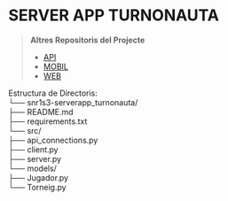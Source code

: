 # SERVER APP TURNONAUTA

> **Altres Repositoris del Projecte**
>- [API](https://github.com/Snr1s3/TurnoNauta_FastAPI.git)
>- [MOBIL](https://github.com/Snr1s3/Turnonauta.git)
>- [WEB](https://github.com/EdwindanielTIC/web_TurnoNauta.git)


Estructura de Directoris:     
└── snr1s3-serverapp_turnonauta/           
    ├── README.md     
    ├── requirements.txt        
    └── src/      
        ├── api_connections.py      
        ├── client.py      
        ├── server.py        
        └── models/       
            ├── Jugador.py     
            └── Torneig.py  


